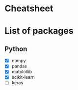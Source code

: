 # Cheatsheet

# List of packages

## Python
- [x] numpy
- [x] pandas
- [x] matplotlib
- [x] scikit-learn
- [ ] keras
